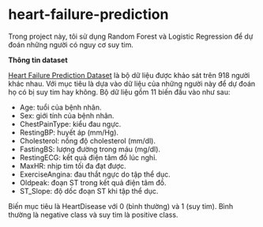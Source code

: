 # heart-failure-prediction

Trong project này, tôi sử dụng Random Forest và Logistic Regression để dự đoán những người có nguy cơ suy tim.

**Thông tin dataset**

[Heart Failure Prediction Dataset](https://www.kaggle.com/datasets/fedesoriano/heart-failure-prediction) là bộ dữ liệu được khảo sát trên 918 người khác nhau. Với mục tiêu là dựa vào dữ liệu của những người này để dự đoán họ có bị suy tim hay không. Bộ dữ liệu gồm 11 biến đầu vào như sau:

- Age: tuổi của bệnh nhân.
- Sex: giới tính của bệnh nhân.
- ChestPainType: kiểu đau ngực.
- RestingBP: huyết áp (mm/Hg).
- Cholesterol: nồng độ cholesterol (mm/dl).
- FastingBS: lượng đường trong máu (mg/dl).
- RestingECG: kết quả điện tâm đồ lúc nghỉ.
- MaxHR: nhịp tim tối đa đạt được.
- ExerciseAngina: đau thắt ngực do tập thể dục.
- Oldpeak: đoạn ST trong kết quả điện tâm đồ.
- ST_Slope: độ dốc đoạn ST khi tập thể dục.

Biến mục tiêu là HeartDisease với 0 (bình thường) và 1 (suy tim). Bình thường là negative class và suy tim là positive class.
